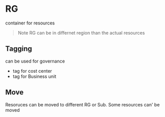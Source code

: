 # RG 
container for resources

>Note RG can be in differnet region than the actual resources

## Tagging
can be used for governance
* tag for cost center
* tag for Business unit

## Move
Resoruces can be moved to different RG or Sub. Some resources can' be moved
